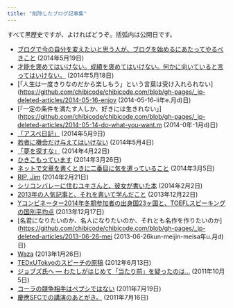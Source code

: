 ```yaml
---
title: "削除したブログ記事集"
---
```


すべて黒歴史ですが、よければどうぞ。括弧内は公開日です。

- [ブログで今の自分を変えたいと思う人が、ブログを始めるにあたってやるべきこと](https://github.com/chibicode/chibicode.com/blob/gh-pages/_jp-deleted-articles/2014-05-19-advice-for-novice-bloggers.md) (2014年5月19日)
- [才能を褒めてはいけない。成績を褒めてはいけない。何かに向いていると言ってはいけない。](https://github.com/chibicode/chibicode.com/blob/gh-pages/_jp-deleted-articles/2014-05-18-anti-compliment.md) (2014年5月18日)
- [「人生は一度きりなのだから楽しもう」という言葉は受け入れられない](https://github.com/chibicode/chibicode.com/blob/gh-pages/_jp-deleted-articles/2014-05-16-enjoy (2014-05-16-li年e.月d)日)
- [「一定の条件を満たす人しか、好きには生きれない」](https://github.com/chibicode/chibicode.com/blob/gh-pages/_jp-deleted-articles/2014-05-14-do-what-you-want.m (2014-0年-1月d)日)
- [「アスペ日記」](https://github.com/chibicode/chibicode.com/blob/gh-pages/_jp-deleted-articles/2014-05-09-aspergers.md) (2014年5月9日)
- [若者に機会だけ与えてはいけない](https://github.com/chibicode/chibicode.com/blob/gh-pages/_jp-deleted-articles/2014-05-04-opportunities-vs-challenges.md) (2014年5月4日)
- [「夢を探すな」](https://github.com/chibicode/chibicode.com/blob/gh-pages/_jp-deleted-articles/2014-04-22-senna.md) (2014年4月22日)
- [ひきこもっています](https://github.com/chibicode/chibicode.com/blob/gh-pages/_jp-deleted-articles/2014-03-26-hikikomori.md) (2014年3月26日)
- [ネットで文章を書くときに二番目に気を遣っていること](https://github.com/chibicode/chibicode.com/blob/gh-pages/_jp-deleted-articles/2014-03-05-tips2.md) (2014年3月5日)
- [RIP, Jim](https://github.com/chibicode/chibicode.com/blob/gh-pages/_jp-deleted-articles/2014-02-21-rip-jim.md) (2014年2月21日)
- [シリコンバレーに住むユキさんと、彼女が書いた本](https://github.com/chibicode/chibicode.com/blob/gh-pages/_jp-deleted-articles/2014-02-02-yuki.md) (2014年2月2日)
- [2013年の人気記事と、それを書いて学んだこと](https://github.com/chibicode/chibicode.com/blob/gh-pages/_jp-deleted-articles/2013-12-22-2013.md) (2013年12月22日)
- [Yコンビネーター2014年冬期参加者の出身国23ヶ国と、TOEFLスピーキングの国別平均点](https://github.com/chibicode/chibicode.com/blob/gh-pages/_jp-deleted-articles/2013-12-17-y-2014-23-toefl.md) (2013年12月17日)
- [名君になりたいのか、名人になりたいのか、それとも名作を作りたいのか](https://github.com/chibicode/chibicode.com/blob/gh-pages/_jp-deleted-articles/2013-06-26-mei (2013-06-26kun-meijin-meisa年u.月d)日)
- [Waza](https://github.com/chibicode/chibicode.com/blob/gh-pages/_jp-deleted-articles/2013-01-26-waza.md) (2013年1月26日)
- [TEDxUTokyoのスピーチの原稿](https://github.com/chibicode/chibicode.com/blob/gh-pages/_jp-deleted-articles/2012-06-13-tedxutokyo-speech-draft.md) (2012年6月13日)
- [ジョブズ氏へ ― わたしがはじめて「当たり前」を疑ったのは…](https://github.com/chibicode/chibicode.com/blob/gh-pages/_jp-deleted-articles/2011-10-05-dear-jobs.md) (2011年10月5日)
- [コーラの競争相手はペプシではない](https://github.com/chibicode/chibicode.com/blob/gh-pages/_jp-deleted-articles/2011-07-19-coke-pepsi.md) (2011年7月19日)
- [慶應SFCでの講演のあとがき。](https://github.com/chibicode/chibicode.com/blob/gh-pages/_jp-deleted-articles/2011-07-16-keio-talk.md) (2011年7月16日)
